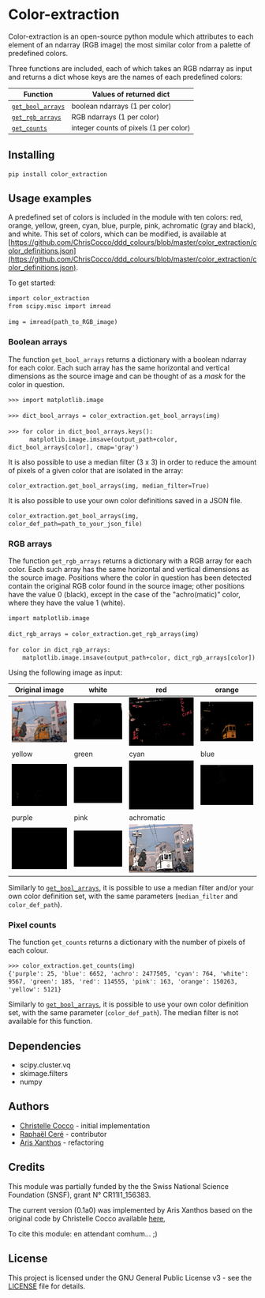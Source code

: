 
# Color-extraction

Color-extraction is an open-source python module which attributes to each element of an ndarray (RGB image) the most similar color from a palette of predefined colors.

Three functions are included, each of which takes an RGB ndarray as input and returns a dict whose keys are the names of each predefined colors:

Function | Values of returned dict
--- | ---
[`get_bool_arrays`](#boolean-array) | boolean ndarrays (1 per color)
[`get_rgb_arrays`](#rgb-arrays) | RGB ndarrays (1 per color)
[`get_counts`](#counts) | integer counts of pixels (1 per color)

## Installing

```
pip install color_extraction
```

## Usage examples

A predefined set of colors is included in the module with ten colors: red,
orange, yellow, green, cyan, blue, purple, pink, achromatic (gray and black),
and white. This set of colors, which can be modified, is available at
[https://github.com/ChrisCocco/ddd_colours/blob/master/color_extraction/color_definitions.json](https://github.com/ChrisCocco/ddd_colours/blob/master/color_extraction/color_definitions.json).

To get started:
```
import color_extraction
from scipy.misc import imread

img = imread(path_to_RGB_image)
```

### Boolean arrays

[comment]: <> (RC: Je ne suis convaincu que ce soit nécessaire de donner l'output de cet exemple comme on dit déjà dans l'intro que cette fonction une ndarray bool poour chque couleur. Ce qui retourne ce que l'on appelle un mask par couleur.)
[comment]: <> (AX: l'exemple est parfaitement explicite, mais ça alourdit un peu la lecture en effet... Je trouverais plus utile de donner un exemple d'usage d'un tel masque. Quelque chose comme: "...returns a dictionary with a boolean ndarray for each color. Each such array has the same horizontal and vertical dimensions as the source image and can be thought of as a *mask* for the color in question." et on pourrait remplacer la partie de l'exemple qui affiche les arrays par un code qui les sauve, comme pour RGB plus bas, et afficher le résultat?)

The function `get_bool_arrays` returns a dictionary with a boolean ndarray for each color. Each such array has the same horizontal and vertical dimensions as the source image and can be thought of as a *mask* for the color in question.

```
>>> import matplotlib.image

>>> dict_bool_arrays = color_extraction.get_bool_arrays(img)

>>> for color in dict_bool_arrays.keys():
      matplotlib.image.imsave(output_path+color, dict_bool_arrays[color], cmap='gray')

```


[comment]: <> (RC:  Ci-dessous ce sont les arguments de la fonction, peut-être reduire ceci à un paragraphe?)  
It is also possible to use a median filter (3 x 3) in order to reduce the amount of pixels of a given color that are isolated in the array:

```
color_extraction.get_bool_arrays(img, median_filter=True)
```

It is also possible to use your own color definitions saved in a JSON file.

```
color_extraction.get_bool_arrays(img, color_def_path=path_to_your_json_file)
```

### RGB arrays

The function `get_rgb_arrays` returns a dictionary with a RGB array for each color. Each such array has the same horizontal and vertical dimensions as the source image. Positions where the color in question has been detected contain the original RGB color found in the source image; other positions have the value 0 (black), except in the case of the "achro(matic)" color, where they have the value 1 (white).

```
import matplotlib.image

dict_rgb_arrays = color_extraction.get_rgb_arrays(img)

for color in dict_rgb_arrays:
    matplotlib.image.imsave(output_path+color, dict_rgb_arrays[color])
```

Using the following image as input:


Original image| white | red | orange
--- | --- | --- | ---
![Original image](tests/demo/Comic_mural_Le_jeune_Albert_Yves_Chaland_Bruxelles.jpg) | ![White](tests/demo/white.png)| ![Red](tests/demo/red.png) | ![Orange](tests/demo/orange.png)
yellow | green | cyan | blue
![Yellow](tests/demo/yellow.png)|![Green](tests/demo/green.png)|![Cyan](tests/demo/cyan.png)|![Blue](tests/demo/blue.png)
purple  |pink | achromatic
![Purple](tests/demo/purple.png)|![White](tests/demo/pink.png)|![Achromatic](tests/demo/achro.png)

Similarly to [`get_bool_arrays`](#boolean-array), it is possible to use a median filter and/or your own color definition set, with the same parameters (`median_filter` and `color_def_path`).

### Pixel counts

The function `get_counts` returns a dictionary with the number of pixels of each colour.

```
>>> color_extraction.get_counts(img)
{'purple': 25, 'blue': 6652, 'achro': 2477505, 'cyan': 764, 'white': 9567, 'green': 185, 'red': 114555, 'pink': 163, 'orange': 150263, 'yellow': 5121}
```
Similarly to [`get_bool_arrays`](#boolean-array), it is possible to use your own color definition set, with the same parameter (`color_def_path`). The median filter is not available for this function.

## Dependencies

* scipy.cluster.vq
* skimage.filters
* numpy

## Authors

* [Christelle Cocco](https://github.com/ChrisCocco) - initial implementation
* [Raphaël Ceré](https://github.com/raphaelcere) - contributor
* [Aris Xanthos](https://github.com/axanthos) - refactoring

## Credits
This module was partially funded by the the Swiss National Science Foundation (SNSF), grant N° CR11I1_156383.

The current version (0.1a0) was implemented by Aris Xanthos based on the original code by Christelle Cocco available [here](color_extraction/fct_palette_man_RGB.py),

To cite this module: en attendant comhum... ;)

## License

This project is licensed under the GNU General Public License v3 - see the [LICENSE](LICENSE) file for details.
